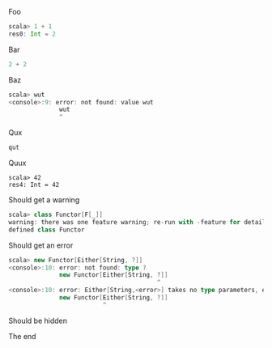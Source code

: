 Foo

```scala
scala> 1 + 1
res0: Int = 2
```

Bar

```scala
2 + 2
```

Baz

```scala
scala> wut
<console>:9: error: not found: value wut
              wut
              ^
```

Qux

```scala
qut
```

Quux

```
scala> 42
res4: Int = 42
```

Should get a warning

```scala
scala> class Functor[F[_]]
warning: there was one feature warning; re-run with -feature for details
defined class Functor
```

Should get an error

```scala
scala> new Functor[Either[String, ?]]
<console>:10: error: not found: type ?
              new Functor[Either[String, ?]]
                                         ^
<console>:10: error: Either[String,<error>] takes no type parameters, expected: one
              new Functor[Either[String, ?]]
                          ^
```

Should be hidden




The end
